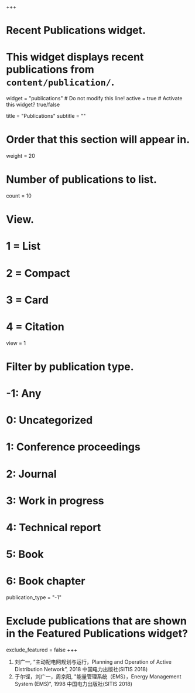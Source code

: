 +++
# Recent Publications widget.
# This widget displays recent publications from `content/publication/`.
widget = "publications"  # Do not modify this line!
active = true  # Activate this widget? true/false

title = "Publications"
subtitle = ""

# Order that this section will appear in.
weight = 20

# Number of publications to list.
count = 10

# View.
#   1 = List
#   2 = Compact
#   3 = Card
#   4 = Citation
view = 1

# Filter by publication type.
# -1: Any
#  0: Uncategorized
#  1: Conference proceedings
#  2: Journal
#  3: Work in progress
#  4: Technical report
#  5: Book
#  6: Book chapter
publication_type = "-1"

# Exclude publications that are shown in the Featured Publications widget?
exclude_featured = false
+++
1.	刘广一,  “主动配电网规划与运行，Planning and Operation of Active Distribution Network”, 2018 中国电力出版社(SITIS 2018)
2.  于尔铿，刘广一，周京阳, "能量管理系统（EMS），Energy Management System (EMS)", 1998 中国电力出版社(SITIS 2018)
